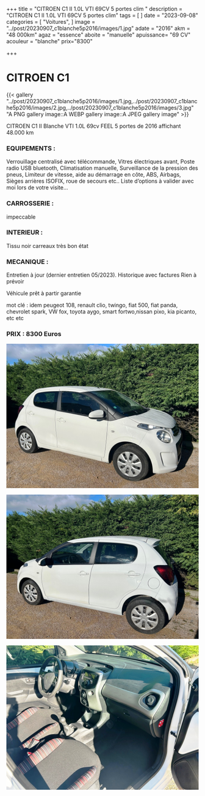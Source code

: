 +++
title = "CITROEN C1 II 1.0L VTI 69CV 5 portes clim "
description = "CITROEN C1 II 1.0L VTI 69CV 5 portes clim"
tags = [
]
date = "2023-09-08"
categories = [
    "Voitures",
]
image = "../post/20230907_c1blanche5p2016/images/1.jpg"
adate = "2016"
akm = "48 000km"
agaz = "essence"
aboite = "manuelle"
apuissance= "69 CV"
acouleur = "blanche"
prix="8300"

+++

# CITROEN C1

{{< gallery "../post/20230907_c1blanche5p2016/images/1.jpg,../post/20230907_c1blanche5p2016/images/2.jpg,../post/20230907_c1blanche5p2016/images/3.jpg" "A PNG gallery image::A WEBP gallery image::A JPEG gallery image" >}}


CITROEN C1 II Blanche VTI 1.0L 69cv FEEL 5 portes de 2016 affichant 48.000 km 



### EQUIPEMENTS :
Verrouillage centralisé avec télécommande, Vitres électriques avant, Poste radio USB bluetooth, Climatisation manuelle, Surveillance de la pression des pneus, Limiteur de vitesse, aide au démarrage en côte, ABS, Airbags, Sièges arrières ISOFIX, roue de secours etc.. 
Liste d’options à valider avec moi lors de votre visite…


### CARROSSERIE :
impeccable 

### INTERIEUR :
Tissu noir carreaux très bon état

### MECANIQUE :
Entretien à jour (dernier entretien 05/2023).
Historique avec factures
Rien à prévoir

Véhicule prêt à partir
garantie



mot clé : idem peugeot 108, renault clio, twingo, fiat 500, fiat panda, chevrolet spark, VW fox, toyota aygo, smart fortwo,nissan pixo, kia picanto, etc etc






### PRIX : 8300 Euros


<!-- more -->


![](images/1.jpg)

![](images/2.jpg)

![](images/3.jpg)

